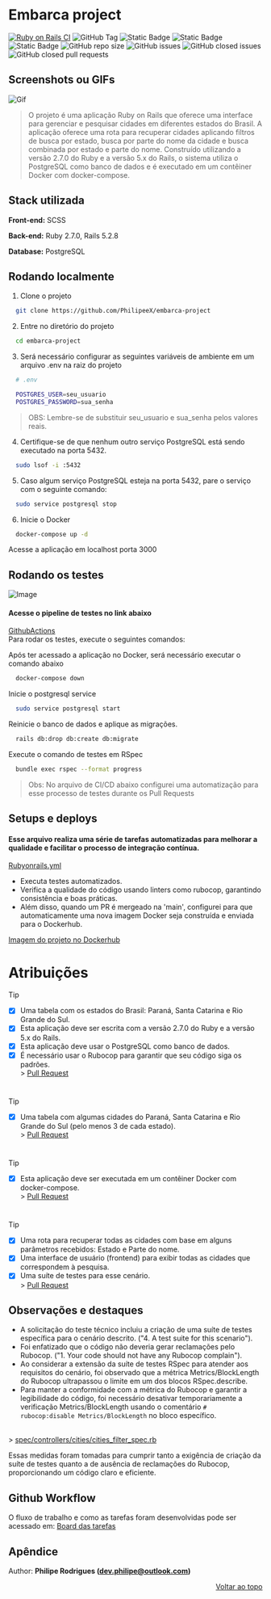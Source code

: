 <a name="topo-readme"></a>
# Embarca project

[![Ruby on Rails CI](https://github.com/PhilipeeX/embarca-project/actions/workflows/rubyonrails.yml/badge.svg)](https://github.com/PhilipeeX/embarca-project/actions/workflows/rubyonrails.yml) ![GitHub Tag](https://img.shields.io/github/v/tag/PhilipeeX/embarca-project?style=flat) ![Static Badge](https://img.shields.io/badge/rubocop-codestyle?style=flat&logo=rubocop&logoColor=white&label=code%20style&link=https%3A%2F%2Fgithub.com%2Frubocop%2Frubocop) ![Static Badge](https://img.shields.io/badge/passing-tests?style=flat&logo=github&logoColor=white&label=tests&link=https%3A%2F%2Fgithub.com%2FPhilipeeX%2Fembarca-project%2Factions) ![Static Badge](https://img.shields.io/badge/image-docker?style=flat&logo=docker&logoColor=white&label=Docker&labelColor=blue&color=green&link=https%3A%2F%2Fhub.docker.com%2Fr%2Fphilipex%2Fembarca-project%2Ftags) ![GitHub repo size](https://img.shields.io/github/repo-size/PhilipeeX/embarca-project?style=flat&label=Tamanho&color=green) ![GitHub issues](https://img.shields.io/github/issues/PhilipeeX/embarca-project?style=flat) ![GitHub closed issues](https://img.shields.io/github/issues-closed/Philipeex/embarca-project?style=flat) ![GitHub closed pull requests](https://img.shields.io/github/issues-pr-closed/PhilipeeX/embarca-project?style=flat&label=Pull%20requests%20mergeados&color=purple)


## Screenshots ou  GIFs
![Gif](https://github.com/PhilipeeX/embarca-project/assets/85847179/6572a0f1-38e3-4b3a-af78-30f57a82c158)

> O projeto é uma aplicação Ruby on Rails que oferece uma interface para gerenciar e pesquisar cidades em diferentes estados do Brasil. A aplicação oferece uma rota para recuperar cidades aplicando filtros de busca por estado, busca por parte do nome da cidade e busca combinada por estado e parte do nome. Construído utilizando a versão 2.7.0 do Ruby e a versão 5.x do Rails, o sistema utiliza o PostgreSQL como banco de dados e é executado em um contêiner Docker com docker-compose.
## Stack utilizada

**Front-end:** SCSS

**Back-end:** Ruby 2.7.0, Rails 5.2.8

**Database:** PostgreSQL

## Rodando localmente

1) Clone o projeto

```bash
  git clone https://github.com/PhilipeeX/embarca-project
```

2) Entre no diretório do projeto

```bash
  cd embarca-project
```
3) Será necessário configurar as seguintes variáveis de ambiente em um arquivo .env na raiz do projeto

```bash
  # .env

  POSTGRES_USER=seu_usuario
  POSTGRES_PASSWORD=sua_senha
```
> OBS: Lembre-se de substituir seu_usuario e sua_senha pelos valores reais.<br>

4) Certifique-se de que nenhum outro serviço PostgreSQL está sendo executado na porta 5432.
```bash
  sudo lsof -i :5432
```
5) Caso algum serviço PostgreSQL esteja na porta 5432, pare o serviço com o seguinte comando:
```bash
  sudo service postgresql stop
```
6) Inicie o Docker

```bash
  docker-compose up -d
```

Acesse a aplicação em localhost porta 3000


## Rodando os testes

![Image](https://github.com/PhilipeeX/embarca-project/assets/85847179/b901d397-8bc2-4092-ad0c-67f4cb2658ad)
<br>
#### Acesse o pipeline de testes no link abaixo <br>
<a href="https://github.com/PhilipeeX/embarca-project/actions/workflows/rubyonrails.yml" target="_blank">GithubActions</a>
<br>
Para rodar os testes, execute o seguintes comandos:

Após ter acessado a aplicação no Docker, será necessário executar o comando abaixo
```bash
  docker-compose down
```
Inicie o postgresql service
```bash
  sudo service postgresql start
```
Reinicie o banco de dados e aplique as migrações.
```bash
  rails db:drop db:create db:migrate
```
Execute o comando de testes em RSpec
```bash
  bundle exec rspec --format progress
```
> Obs: No arquivo de CI/CD abaixo configurei uma automatização para esse processo de testes durante os Pull Requests

## Setups e deploys

#### Esse arquivo realiza uma série de tarefas automatizadas para melhorar a qualidade e facilitar o processo de integração contínua.


[Rubyonrails.yml](https://github.com/PhilipeeX/embarca-project/blob/main/.github/workflows/rubyonrails.yml)



- Executa testes automatizados.
- Verifica a qualidade do código usando linters como rubocop, garantindo consistência e boas práticas.
- Além disso, quando um PR é mergeado na 'main', configurei para que automaticamente uma nova imagem Docker seja construída e enviada para o Dockerhub.

[Imagem do projeto no Dockerhub](https://hub.docker.com/r/philipex/embarca-project)


# Atribuições

> [!TIP]
> - [x] Uma tabela com os estados do Brasil: Paraná, Santa Catarina e Rio Grande do Sul.
> - [x] Esta aplicação deve ser escrita com a versão 2.7.0 do Ruby e a versão 5.x do Rails.
> - [x] Esta aplicação deve usar o PostgreSQL como banco de dados.
> - [x] É necessário usar o Rubocop para garantir que seu código siga os padrões.<br>
    > <a href="https://github.com/PhilipeeX/embarca-project/pull/3" target="_blank">Pull Request</a>
#
> [!TIP]
> - [x] Uma tabela com algumas cidades do Paraná, Santa Catarina e Rio Grande do Sul (pelo menos 3 de cada estado).<br>
    > <a href="https://github.com/PhilipeeX/embarca-project/pull/5" target="_blank">Pull Request</a>
#
> [!TIP]
> - [x] Esta aplicação deve ser executada em um contêiner Docker com docker-compose.<br>
    >   <a href="https://github.com/PhilipeeX/embarca-project/pull/7" target="_blank">Pull Request</a>
#
> [!TIP]
> - [x] Uma rota para recuperar todas as cidades com base em alguns parâmetros recebidos: Estado e Parte do nome.
> - [x] Uma interface de usuário (frontend) para exibir todas as cidades que correspondem à pesquisa.
> - [x] Uma suíte de testes para esse cenário.<br>
    >  <a href="https://github.com/PhilipeeX/embarca-project/pull/10" target="_blank">Pull Request</a>

## Observações e destaques

- A solicitação do teste técnico incluiu a criação de uma suíte de testes específica para o cenário descrito. ("4. A test suite for this scenario").
- Foi enfatizado que o código não deveria gerar reclamações pelo Rubocop. ("1. Your code should not have any Rubocop complain").
- Ao considerar a extensão da suíte de testes RSpec para atender aos requisitos do cenário, foi observado que a métrica Metrics/BlockLength do Rubocop ultrapassou o limite em um dos blocos RSpec.describe.
- Para manter a conformidade com a métrica do Rubocop e garantir a legibilidade do código, foi necessário desativar temporariamente a verificação Metrics/BlockLength usando o comentário ``# rubocop:disable Metrics/BlockLength`` no bloco específico.
<br>
> <a href="https://github.com/PhilipeeX/embarca-project/blob/main/spec/controllers/cities/cities_filter_spec.rb" target="_blank">spec/controllers/cities/cities_filter_spec.rb</a><br>

Essas medidas foram tomadas para cumprir tanto a exigência de criação da suíte de testes quanto a de ausência de reclamações do Rubocop, proporcionando um código claro e eficiente.

## Github Workflow
O fluxo de trabalho e como as tarefas foram desenvolvidas pode ser acessado em: <a href="https://github.com/users/PhilipeeX/projects/38/views/1" target="_blank">Board das tarefas</a>

## Apêndice
Author: <strong>Philipe Rodrigues (dev.philipe@outlook.com)</strong>

<p align="right"><a href="#topo-readme">Voltar ao topo</a></p>
